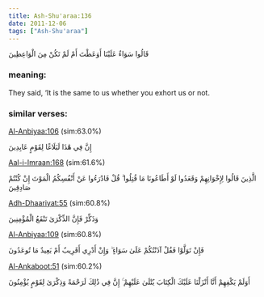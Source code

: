 ```yaml
---
title: Ash-Shu'araa:136
date: 2011-12-06
tags: ["Ash-Shu'araa"]
---
```

قَالُوا سَوَاءٌ عَلَيْنَا أَوَعَظْتَ أَمْ لَمْ تَكُنْ مِنَ الْوَاعِظِينَ
### meaning: 
They said, ‘It is the same to us whether you exhort us or not.
### similar verses: 

[Al-Anbiyaa:106](/21/106) (sim:63.0%)

إِنَّ فِي هَٰذَا لَبَلَاغًا لِقَوْمٍ عَابِدِينَ

[Aal-i-Imraan:168](/3/168) (sim:61.6%)

الَّذِينَ قَالُوا لِإِخْوَانِهِمْ وَقَعَدُوا لَوْ أَطَاعُونَا مَا قُتِلُوا ۗ قُلْ فَادْرَءُوا عَنْ أَنْفُسِكُمُ الْمَوْتَ إِنْ كُنْتُمْ صَادِقِينَ

[Adh-Dhaariyat:55](/51/55) (sim:60.8%)

وَذَكِّرْ فَإِنَّ الذِّكْرَىٰ تَنْفَعُ الْمُؤْمِنِينَ

[Al-Anbiyaa:109](/21/109) (sim:60.8%)

فَإِنْ تَوَلَّوْا فَقُلْ آذَنْتُكُمْ عَلَىٰ سَوَاءٍ ۖ وَإِنْ أَدْرِي أَقَرِيبٌ أَمْ بَعِيدٌ مَا تُوعَدُونَ

[Al-Ankaboot:51](/29/51) (sim:60.2%)

أَوَلَمْ يَكْفِهِمْ أَنَّا أَنْزَلْنَا عَلَيْكَ الْكِتَابَ يُتْلَىٰ عَلَيْهِمْ ۚ إِنَّ فِي ذَٰلِكَ لَرَحْمَةً وَذِكْرَىٰ لِقَوْمٍ يُؤْمِنُونَ
